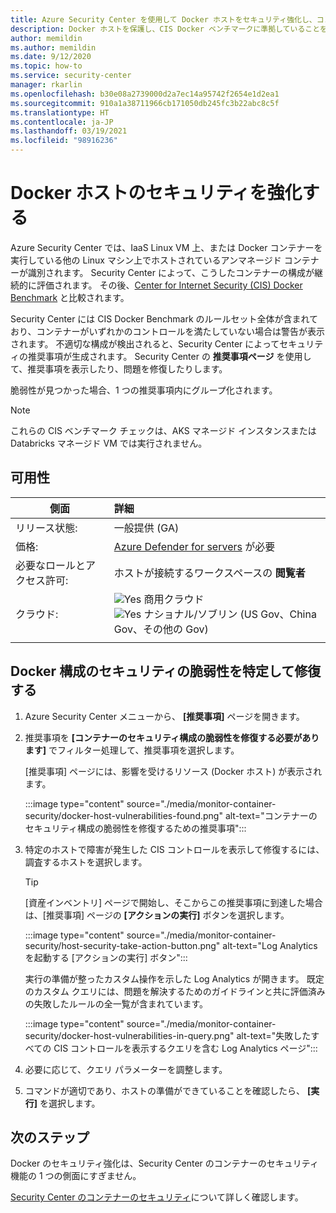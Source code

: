 ```yaml
---
title: Azure Security Center を使用して Docker ホストをセキュリティ強化し、コンテナーを保護する
description: Docker ホストを保護し、CIS Docker ベンチマークに準拠していることを確認する方法
author: memildin
ms.author: memildin
ms.date: 9/12/2020
ms.topic: how-to
ms.service: security-center
manager: rkarlin
ms.openlocfilehash: b30e08a2739000d2a7ec14a95742f2654e1d2ea1
ms.sourcegitcommit: 910a1a38711966cb171050db245fc3b22abc8c5f
ms.translationtype: HT
ms.contentlocale: ja-JP
ms.lasthandoff: 03/19/2021
ms.locfileid: "98916236"
---
```

# <a name="harden-your-docker-hosts"></a>Docker ホストのセキュリティを強化する

Azure Security Center では、IaaS Linux VM 上、または Docker コンテナーを実行している他の Linux マシン上でホストされているアンマネージド コンテナーが識別されます。 Security Center によって、こうしたコンテナーの構成が継続的に評価されます。 その後、[Center for Internet Security (CIS) Docker Benchmark](https://www.cisecurity.org/benchmark/docker/) と比較されます。

Security Center には CIS Docker Benchmark のルールセット全体が含まれており、コンテナーがいずれかのコントロールを満たしていない場合は警告が表示されます。 不適切な構成が検出されると、Security Center によってセキュリティの推奨事項が生成されます。 Security Center の **推奨事項ページ** を使用して、推奨事項を表示したり、問題を修復したりします。

脆弱性が見つかった場合、1 つの推奨事項内にグループ化されます。

>[!NOTE]
> これらの CIS ベンチマーク チェックは、AKS マネージド インスタンスまたは Databricks マネージド VM では実行されません。

## <a name="availability"></a>可用性

|側面|詳細|
|----|:----|
|リリース状態:|一般提供 (GA)|
|価格:|[Azure Defender for servers](defender-for-servers-introduction.md) が必要|
|必要なロールとアクセス許可:|ホストが接続するワークスペースの **閲覧者**|
|クラウド:|![Yes](./media/icons/yes-icon.png) 商用クラウド<br>![Yes](./media/icons/yes-icon.png) ナショナル/ソブリン (US Gov、China Gov、その他の Gov)|
|||

## <a name="identify-and-remediate-security-vulnerabilities-in-your-docker-configuration"></a>Docker 構成のセキュリティの脆弱性を特定して修復する

1. Azure Security Center メニューから、 **[推奨事項]** ページを開きます。

1. 推奨事項を **[コンテナーのセキュリティ構成の脆弱性を修復する必要があります]** でフィルター処理して、推奨事項を選択します。

    [推奨事項] ページには、影響を受けるリソース (Docker ホスト) が表示されます。 

    :::image type="content" source="./media/monitor-container-security/docker-host-vulnerabilities-found.png" alt-text="コンテナーのセキュリティ構成の脆弱性を修復するための推奨事項":::

1. 特定のホストで障害が発生した CIS コントロールを表示して修復するには、調査するホストを選択します。 

    > [!TIP]
    > [資産インベントリ] ページで開始し、そこからこの推奨事項に到達した場合は、[推奨事項] ページの **[アクションの実行]** ボタンを選択します。
    >
    > :::image type="content" source="./media/monitor-container-security/host-security-take-action-button.png" alt-text="Log Analytics を起動する [アクションの実行] ボタン":::

    実行の準備が整ったカスタム操作を示した Log Analytics が開きます。 既定のカスタム クエリには、問題を解決するためのガイドラインと共に評価済みの失敗したルールの全一覧が含まれています。

    :::image type="content" source="./media/monitor-container-security/docker-host-vulnerabilities-in-query.png" alt-text="失敗したすべての CIS コントロールを表示するクエリを含む Log Analytics ページ":::

1. 必要に応じて、クエリ パラメーターを調整します。

1. コマンドが適切であり、ホストの準備ができていることを確認したら、 **[実行]** を選択します。


## <a name="next-steps"></a>次のステップ

Docker のセキュリティ強化は、Security Center のコンテナーのセキュリティ機能の 1 つの側面にすぎません。 

[Security Center のコンテナーのセキュリティ](container-security.md)について詳しく確認します。